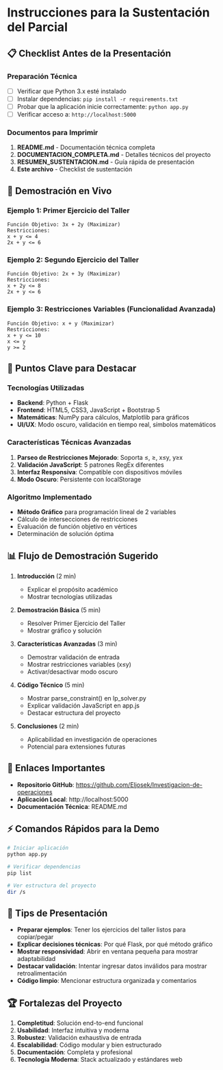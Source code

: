 # Instrucciones para la Sustentación del Parcial

## 📋 Checklist Antes de la Presentación

### Preparación Técnica
- [ ] Verificar que Python 3.x esté instalado
- [ ] Instalar dependencias: `pip install -r requirements.txt`
- [ ] Probar que la aplicación inicie correctamente: `python app.py`
- [ ] Verificar acceso a: `http://localhost:5000`

### Documentos para Imprimir
1. **README.md** - Documentación técnica completa
2. **DOCUMENTACION_COMPLETA.md** - Detalles técnicos del proyecto
3. **RESUMEN_SUSTENTACION.md** - Guía rápida de presentación
4. **Este archivo** - Checklist de sustentación

## 🚀 Demostración en Vivo

### Ejemplo 1: Primer Ejercicio del Taller
```
Función Objetivo: 3x + 2y (Maximizar)
Restricciones:
x + y <= 4
2x + y <= 6
```

### Ejemplo 2: Segundo Ejercicio del Taller
```
Función Objetivo: 2x + 3y (Maximizar)
Restricciones:
x + 2y <= 8
2x + y <= 6
```

### Ejemplo 3: Restricciones Variables (Funcionalidad Avanzada)
```
Función Objetivo: x + y (Maximizar)
Restricciones:
x + y <= 10
x <= y
y >= 2
```

## 🎯 Puntos Clave para Destacar

### Tecnologías Utilizadas
- **Backend**: Python + Flask
- **Frontend**: HTML5, CSS3, JavaScript + Bootstrap 5
- **Matemáticas**: NumPy para cálculos, Matplotlib para gráficos
- **UI/UX**: Modo oscuro, validación en tiempo real, símbolos matemáticos

### Características Técnicas Avanzadas
1. **Parseo de Restricciones Mejorado**: Soporta ≤, ≥, x≤y, y≥x
2. **Validación JavaScript**: 5 patrones RegEx diferentes
3. **Interfaz Responsiva**: Compatible con dispositivos móviles
4. **Modo Oscuro**: Persistente con localStorage

### Algoritmo Implementado
- **Método Gráfico** para programación lineal de 2 variables
- Cálculo de intersecciones de restricciones
- Evaluación de función objetivo en vértices
- Determinación de solución óptima

## 📊 Flujo de Demostración Sugerido

1. **Introducción** (2 min)
   - Explicar el propósito académico
   - Mostrar tecnologías utilizadas

2. **Demostración Básica** (5 min)
   - Resolver Primer Ejercicio del Taller
   - Mostrar gráfico y solución

3. **Características Avanzadas** (3 min)
   - Demostrar validación de entrada
   - Mostrar restricciones variables (x≤y)
   - Activar/desactivar modo oscuro

4. **Código Técnico** (5 min)
   - Mostrar parse_constraint() en lp_solver.py
   - Explicar validación JavaScript en app.js
   - Destacar estructura del proyecto

5. **Conclusiones** (2 min)
   - Aplicabilidad en investigación de operaciones
   - Potencial para extensiones futuras

## 🔗 Enlaces Importantes

- **Repositorio GitHub**: https://github.com/Eljosek/Investigacion-de-operaciones
- **Aplicación Local**: http://localhost:5000
- **Documentación Técnica**: README.md

## ⚡ Comandos Rápidos para la Demo

```bash
# Iniciar aplicación
python app.py

# Verificar dependencias
pip list

# Ver estructura del proyecto
dir /s
```

## 🎨 Tips de Presentación

- **Preparar ejemplos**: Tener los ejercicios del taller listos para copiar/pegar
- **Explicar decisiones técnicas**: Por qué Flask, por qué método gráfico
- **Mostrar responsividad**: Abrir en ventana pequeña para mostrar adaptabilidad
- **Destacar validación**: Intentar ingresar datos inválidos para mostrar retroalimentación
- **Código limpio**: Mencionar estructura organizada y comentarios

## 🏆 Fortalezas del Proyecto

1. **Completitud**: Solución end-to-end funcional
2. **Usabilidad**: Interfaz intuitiva y moderna
3. **Robustez**: Validación exhaustiva de entrada
4. **Escalabilidad**: Código modular y bien estructurado
5. **Documentación**: Completa y profesional
6. **Tecnología Moderna**: Stack actualizado y estándares web